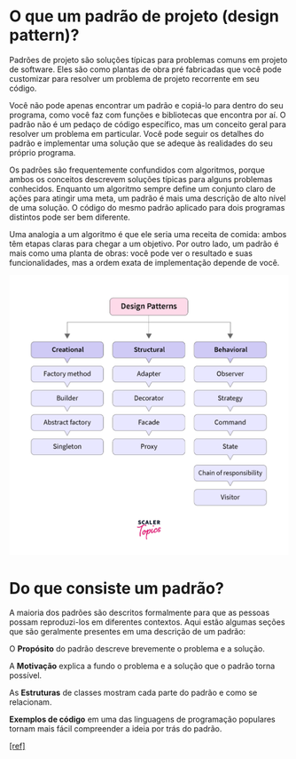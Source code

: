 # O que um padrão de projeto (design pattern)?
Padrões de projeto são soluções típicas para problemas comuns em projeto de software. Eles são como plantas de obra pré fabricadas que você pode customizar para resolver um problema de projeto recorrente em seu código.

Você não pode apenas encontrar um padrão e copiá-lo para dentro do seu programa, como você faz com funções e bibliotecas que encontra por aí. O padrão não é um pedaço de código específico, mas um conceito geral para resolver um problema em particular. Você pode seguir os detalhes do padrão e implementar uma solução que se adeque às realidades do seu próprio programa.

Os padrões são frequentemente confundidos com algoritmos, porque ambos os conceitos descrevem soluções típicas para alguns problemas conhecidos. Enquanto um algoritmo sempre define um conjunto claro de ações para atingir uma meta, um padrão é mais uma descrição de alto nível de uma solução. O código do mesmo padrão aplicado para dois programas distintos pode ser bem diferente.

Uma analogia a um algoritmo é que ele seria uma receita de comida: ambos têm etapas claras para chegar a um objetivo. Por outro lado, um padrão é mais como uma planta de obras: você pode ver o resultado e suas funcionalidades, mas a ordem exata de implementação depende de você.

<img src="/img/types_of_patterns.png" />

# Do que consiste um padrão?
A maioria dos padrões são descritos formalmente para que as pessoas possam reproduzi-los em diferentes contextos. Aqui estão algumas seções que são geralmente presentes em uma descrição de um padrão:

O <b>Propósito</b> do padrão descreve brevemente o problema e a solução.

A <b>Motivação</b> explica a fundo o problema e a solução que o padrão torna possível.

As <b>Estruturas</b> de classes mostram cada parte do padrão e como se relacionam.

<b>Exemplos de código</b> em uma das linguagens de programação populares tornam mais fácil compreender a ideia por trás do padrão.

[[ref]](https://refactoring.guru/pt-br/design-patterns/what-is-pattern)
